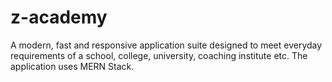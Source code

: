 # z-academy
A modern, fast and responsive application suite designed to meet everyday requirements of a school, college, university, coaching institute etc. The application uses MERN Stack.
